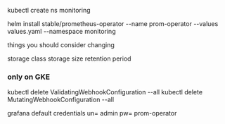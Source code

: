 kubectl create ns monitoring

helm install stable/prometheus-operator --name prom-operator --values values.yaml --namespace monitoring

things you should consider changing

storage class
storage size
retention period

### only on GKE
kubectl delete ValidatingWebhookConfiguration --all
kubectl delete MutatingWebhookConfiguration --all



grafana default credentials
un= admin
pw= prom-operator